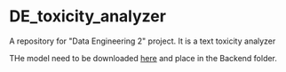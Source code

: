 # DE_toxicity_analyzer
A repository for "Data Engineering 2" project. It is a text toxicity analyzer

THe model need to be downloaded [here](https://github.com/unitaryai/detoxify/releases/download/v0.1-alpha/toxic_original-c1212f89.ckpt) and place in the Backend folder.
